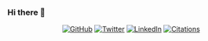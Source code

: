 ### Hi there 👋

<!--
**EllenMcG/EllenMcG** is a ✨ _special_ ✨ repository because its `README.md` (this file) appears on your GitHub profile.

Here are some ideas to get you started:

- 🔭 I’m currently working on ...
- 🌱 I’m currently learning ...
- 👯 I’m looking to collaborate on ...
- 🤔 I’m looking for help with ...
- 💬 Ask me about ...
- 📫 How to reach me: ...
- 😄 Pronouns: ...
- ⚡ Fun fact: ...
-->

<p align="center">
	<a href="https://github.com/EllenMcG"><img src="https://img.shields.io/github/followers/EllenMcG.svg?label=GitHub&style=social" alt="GitHub"></a>
	<a href="https://twitter.com/EllenMellon_88"><img src="https://img.shields.io/twitter/follow/EllenMellon_88?label=Twitter&style=social" alt="Twitter"></a>
	<a href="https://www.linkedin.com/in/ellenmcgrory/"><img src="https://img.shields.io/badge/LinkedIn--_.svg?style=social&logo=linkedin" alt="LinkedIn"></a>
  <a href="https://scholar.google.com/citations?user=HBiedZoAAAAJ&hl=en"><img src="https://img.shields.io/badge/Citations--_.svg?style=social&logo=google-scholar"" alt="Citations"></a>
</p>
